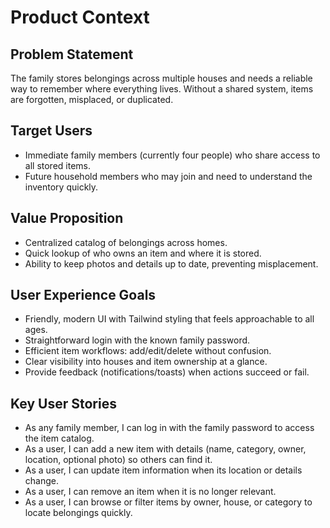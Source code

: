 # Product Context

## Problem Statement
The family stores belongings across multiple houses and needs a reliable way to remember where everything lives. Without a shared system, items are forgotten, misplaced, or duplicated.

## Target Users
- Immediate family members (currently four people) who share access to all stored items.
- Future household members who may join and need to understand the inventory quickly.

## Value Proposition
- Centralized catalog of belongings across homes.
- Quick lookup of who owns an item and where it is stored.
- Ability to keep photos and details up to date, preventing misplacement.

## User Experience Goals
- Friendly, modern UI with Tailwind styling that feels approachable to all ages.
- Straightforward login with the known family password.
- Efficient item workflows: add/edit/delete without confusion.
- Clear visibility into houses and item ownership at a glance.
- Provide feedback (notifications/toasts) when actions succeed or fail.

## Key User Stories
- As any family member, I can log in with the family password to access the item catalog.
- As a user, I can add a new item with details (name, category, owner, location, optional photo) so others can find it.
- As a user, I can update item information when its location or details change.
- As a user, I can remove an item when it is no longer relevant.
- As a user, I can browse or filter items by owner, house, or category to locate belongings quickly.
